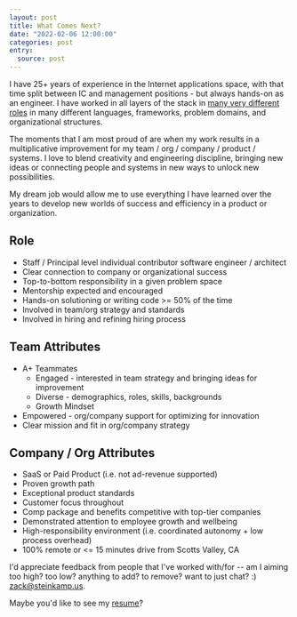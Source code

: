 ```yaml
---
layout: post
title: What Comes Next?
date: "2022-02-06 12:00:00"
categories: post
entry:
  source: post
---
```


I have 25+ years of experience in the Internet applications space, with that time split between IC and management positions - but always hands-on as an engineer. I have worked in all layers of the stack in [many very different roles](/resume/) in many different languages, frameworks, problem domains, and organizational structures.

The moments that I am most proud of are when my work results in a multiplicative improvement for my team / org / company / product / systems. I love to blend creativity and engineering discipline, bringing new ideas or connecting people and systems in new ways to unlock new possibilities.

My dream job would allow me to use everything I have learned over the years to develop new worlds of success and efficiency in a product or organization.

## Role

- Staff / Principal level individual contributor software engineer / architect
- Clear connection to company or organizational success
- Top-to-bottom responsibility in a given problem space
- Mentorship expected and encouraged
- Hands-on solutioning or writing code >= 50% of the time
- Involved in team/org strategy and standards
- Involved in hiring and refining hiring process

## Team Attributes

- A+ Teammates
  - Engaged - interested in team strategy and bringing ideas for improvement
  - Diverse - demographics, roles, skills, backgrounds
  - Growth Mindset
- Empowered - org/company support for optimizing for innovation
- Clear mission and fit in org/company strategy

## Company / Org Attributes

- SaaS or Paid Product (i.e. not ad-revenue supported)
- Proven growth path
- Exceptional product standards
- Customer focus throughout
- Comp package and benefits competitive with top-tier companies
- Demonstrated attention to employee growth and wellbeing
- High-responsibility environment (i.e. coordinated autonomy + low process overhead)
- 100% remote or <= 15 minutes drive from Scotts Valley, CA

I'd appreciate feedback from people that I've worked with/for -- am I aiming too high? too low? anything to add? to remove? want to just chat? :) [zack@steinkamp.us](mailto:zack@steinkamp.us).

Maybe you'd like to see my [resume](/resume/)?
